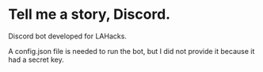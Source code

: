 # Tell me a story, Discord.
Discord bot developed for LAHacks.

A config.json file is needed to run the bot, but I did not provide it because it had a secret key.
